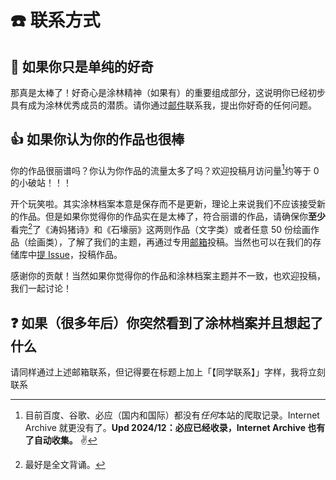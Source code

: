 # ☎️ 联系方式

## 🤔 如果你只是单纯的好奇

那真是太棒了！好奇心是涂林精神（如果有）的重要组成部分，这说明你已经初步具有成为涂林优秀成员的潜质。请你通过[邮件](mailto:talentedbug@tutamail.com)联系我，提出你好奇的任何问题。

## 👍 如果你认为你的作品也很棒

你的作品很丽谱吗？你认为你作品的流量太多了吗？欢迎投稿月访问量[^1]约等于 0 的小破站！！！

开个玩笑啦。其实涂林档案本意是保存而不是更新，理论上来说我们不应该接受新的作品。但是如果你觉得你的作品实在是太棒了，符合丽谱的作品，请确保你**至少**看完[^2]了《涛妈猪诗》和《石壕丽》这两则作品（文字类）或者任意 50 份绘画作品（绘画类），了解了我们的主题，再通过专用[邮箱](talented-bug@outlook.com)投稿。当然也可以在我们的存储库中[提 Issue](https://github.com/talentedbug/tulinarchive/issues)，投稿作品。

感谢你的贡献！当然如果你觉得你的作品和涂林档案主题并不一致，也欢迎投稿，我们一起讨论！

## ❓ 如果（很多年后）你突然看到了涂林档案并且想起了什么

请同样通过上述邮箱联系，但记得要在标题上加上「【同学联系】」字样，我将立刻联系

[^1]: 目前百度、谷歌、必应（国内和国际）都没有*任何*本站的爬取记录。Internet Archive 就更没有了。**Upd 2024/12：必应已经收录，Internet Archive 也有了自动收集。** ✌

[^2]: 最好是全文背诵。

